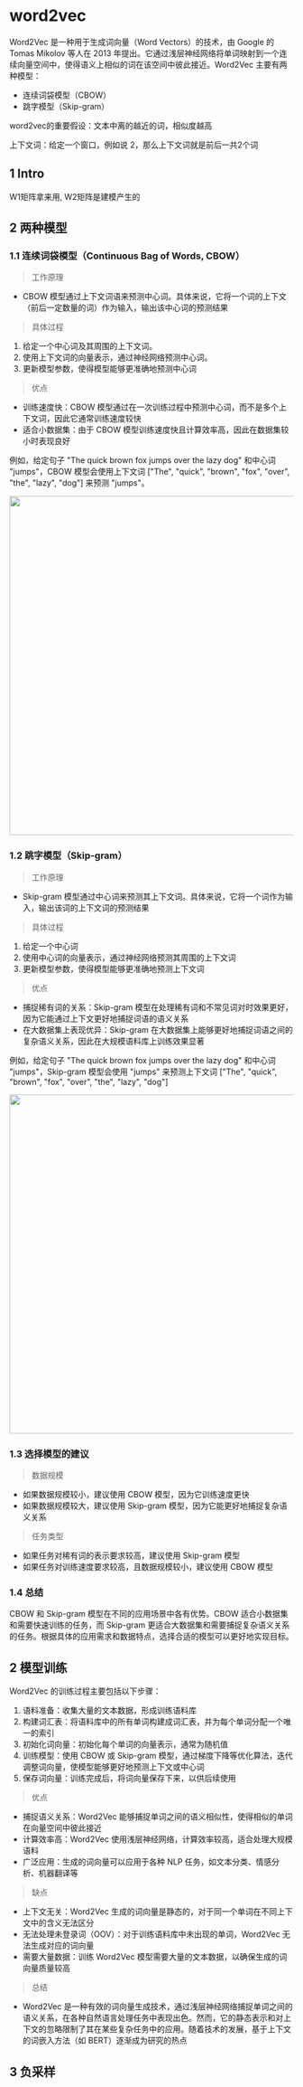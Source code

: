 
# word2vec
Word2Vec 是一种用于生成词向量（Word Vectors）的技术，由 Google 的 Tomas Mikolov 等人在 2013 年提出。它通过浅层神经网络将单词映射到一个连续向量空间中，使得语义上相似的词在该空间中彼此接近。Word2Vec 主要有两种模型：
- 连续词袋模型（CBOW）
- 跳字模型（Skip-gram）

word2vec的重要假设：文本中离的越近的词，相似度越高

上下文词：给定一个窗口，例如说 2，那么上下文词就是前后一共2个词

## 1 Intro


W1矩阵拿来用, W2矩阵是建模产生的

## 2 两种模型

### 1.1 连续词袋模型（Continuous Bag of Words, CBOW）
>工作原理
- CBOW 模型通过上下文词语来预测中心词。具体来说，它将一个词的上下文（前后一定数量的词）作为输入，输出该中心词的预测结果

>具体过程
1. 给定一个中心词及其周围的上下文词。
2. 使用上下文词的向量表示，通过神经网络预测中心词。
3. 更新模型参数，使得模型能够更准确地预测中心词

>优点
- 训练速度快：CBOW 模型通过在一次训练过程中预测中心词，而不是多个上下文词，因此它通常训练速度较快
- 适合小数据集：由于 CBOW 模型训练速度快且计算效率高，因此在数据集较小时表现良好

例如，给定句子 "The quick brown fox jumps over the lazy dog" 和中心词 "jumps"，CBOW 模型会使用上下文词 ["The", "quick", "brown", "fox", "over", "the", "lazy", "dog"] 来预测 "jumps"。

<div align=center>
    <image src="imgs/CBOW.png" width=600>
</div>

### 1.2 跳字模型（Skip-gram）
>工作原理
- Skip-gram 模型通过中心词来预测其上下文词。具体来说，它将一个词作为输入，输出该词的上下文词的预测结果

>具体过程
1. 给定一个中心词
2. 使用中心词的向量表示，通过神经网络预测其周围的上下文词
3. 更新模型参数，使得模型能够更准确地预测上下文词

>优点
- 捕捉稀有词的关系：Skip-gram 模型在处理稀有词和不常见词对时效果更好，因为它能通过上下文更好地捕捉词语的语义关系
- 在大数据集上表现优异：Skip-gram 在大数据集上能够更好地捕捉词语之间的复杂语义关系，因此在大规模语料库上训练效果显著

例如，给定句子 "The quick brown fox jumps over the lazy dog" 和中心词 "jumps"，Skip-gram 模型会使用 "jumps" 来预测上下文词 ["The", "quick", "brown", "fox", "over", "the", "lazy", "dog"]

<div align=center>
    <image src="imgs/skip-gram.png" width=600>
</div>


### 1.3 选择模型的建议
>数据规模
- 如果数据规模较小，建议使用 CBOW 模型，因为它训练速度更快
- 如果数据规模较大，建议使用 Skip-gram 模型，因为它能更好地捕捉复杂语义关系

>任务类型
- 如果任务对稀有词的表示要求较高，建议使用 Skip-gram 模型
- 如果任务对训练速度要求较高，且数据规模较小，建议使用 CBOW 模型

### 1.4 总结
CBOW 和 Skip-gram 模型在不同的应用场景中各有优势。CBOW 适合小数据集和需要快速训练的任务，而 Skip-gram 更适合大数据集和需要捕捉复杂语义关系的任务。根据具体的应用需求和数据特点，选择合适的模型可以更好地实现目标。

## 2 模型训练
Word2Vec 的训练过程主要包括以下步骤：

1. 语料准备：收集大量的文本数据，形成训练语料库
2. 构建词汇表：将语料库中的所有单词构建成词汇表，并为每个单词分配一个唯一的索引
3. 初始化词向量：初始化每个单词的向量表示，通常为随机值
4. 训练模型：使用 CBOW 或 Skip-gram 模型，通过梯度下降等优化算法，迭代调整词向量，使模型能够更好地预测上下文或中心词
5. 保存词向量：训练完成后，将词向量保存下来，以供后续使用

>优点
- 捕捉语义关系：Word2Vec 能够捕捉单词之间的语义相似性，使得相似的单词在向量空间中彼此接近
- 计算效率高：Word2Vec 使用浅层神经网络，计算效率较高，适合处理大规模语料
- 广泛应用：生成的词向量可以应用于各种 NLP 任务，如文本分类、情感分析、机器翻译等

>缺点
- 上下文无关：Word2Vec 生成的词向量是静态的，对于同一个单词在不同上下文中的含义无法区分
- 无法处理未登录词（OOV）：对于训练语料库中未出现的单词，Word2Vec 无法生成对应的词向量
- 需要大量数据：训练 Word2Vec 模型需要大量的文本数据，以确保生成的词向量质量较高

>总结
- Word2Vec 是一种有效的词向量生成技术，通过浅层神经网络捕捉单词之间的语义关系，在各种自然语言处理任务中表现出色。然而，它的静态表示和对上下文的忽略限制了其在某些复杂任务中的应用。随着技术的发展，基于上下文的词嵌入方法（如 BERT）逐渐成为研究的热点

## 3 负采样

